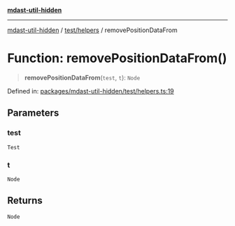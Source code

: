 [**mdast-util-hidden**](../../../README.md)

***

[mdast-util-hidden](../../../README.md) / [test/helpers](../README.md) / removePositionDataFrom

# Function: removePositionDataFrom()

> **removePositionDataFrom**(`test`, `t`): `Node`

Defined in: [packages/mdast-util-hidden/test/helpers.ts:19](https://github.com/Xunnamius/unified-utils/blob/b979bc562d770870f7c8f51adc8f05db68d19c73/packages/mdast-util-hidden/test/helpers.ts#L19)

## Parameters

### test

`Test`

### t

`Node`

## Returns

`Node`
